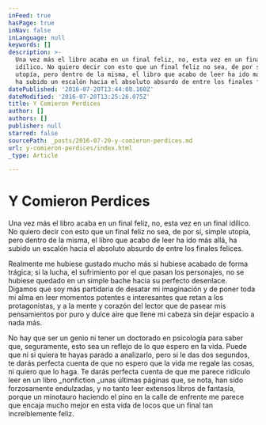 ```yaml
---
inFeed: true
hasPage: true
inNav: false
inLanguage: null
keywords: []
description: >-
  Una vez más el libro acaba en un final feliz, no, esta vez en un final
  idílico. No quiero decir con esto que un final feliz no sea, de por sí, simple
  utopía, pero dentro de la misma, el libro que acabo de leer ha ido más allá,
  ha subido un escalón hacia el absoluto absurdo de entre los finales felices.
datePublished: '2016-07-20T13:44:08.160Z'
dateModified: '2016-07-20T13:25:26.075Z'
title: Y Comieron Perdices
author: []
authors: []
publisher: null
starred: false
sourcePath: _posts/2016-07-20-y-comieron-perdices.md
url: y-comieron-perdices/index.html
_type: Article

---
```

# Y Comieron Perdices

Una vez más el libro acaba en un final feliz, no, esta vez en un final idílico. No quiero decir con esto que un final feliz no sea, de por sí, simple utopía, pero dentro de la misma, el libro que acabo de leer ha ido más allá, ha subido un escalón hacia el absoluto absurdo de entre los finales felices.

Realmente me hubiese gustado mucho más si hubiese acabado de forma trágica; si la lucha, el sufrimiento por el que pasan los personajes, no se hubiese quedado en un simple bache hacia su perfecto desenlace. Digamos que soy más partidaria de desatar mi imaginación y de poner toda mi alma en leer momentos potentes e interesantes que retan a los protagonistas, y a la mente y corazón del lector que de pasear mis pensamientos por puro y dulce aire que llene mi cabeza sin dejar espacio a nada más.

No hay que ser un genio ni tener un doctorado en psicología para saber que, seguramente, esto sea un reflejo de lo que espero en la vida. Puede que ni si quiera te hayas parado a analizarlo, pero si le das dos segundos, te darás perfecta cuenta de que no espero que la vida me regale las cosas, ni quiero que lo haga. Te darás perfecta cuenta de que me parece ridículo leer en un libro _nonfiction _unas últimas páginas que, se nota, han sido forzosamente endulzadas, y no tanto leer extensos libros de fantasía, porque un minotauro haciendo el pino en la calle de enfrente me parece que encaja mucho mejor en esta vida de locos que un final tan increíblemente feliz.